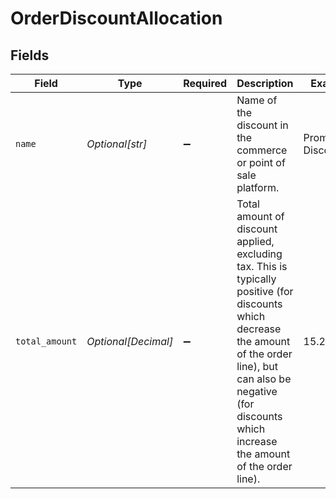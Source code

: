 # OrderDiscountAllocation


## Fields

| Field                                                                                                                                                                                                                          | Type                                                                                                                                                                                                                           | Required                                                                                                                                                                                                                       | Description                                                                                                                                                                                                                    | Example                                                                                                                                                                                                                        |
| ------------------------------------------------------------------------------------------------------------------------------------------------------------------------------------------------------------------------------ | ------------------------------------------------------------------------------------------------------------------------------------------------------------------------------------------------------------------------------ | ------------------------------------------------------------------------------------------------------------------------------------------------------------------------------------------------------------------------------ | ------------------------------------------------------------------------------------------------------------------------------------------------------------------------------------------------------------------------------ | ------------------------------------------------------------------------------------------------------------------------------------------------------------------------------------------------------------------------------ |
| `name`                                                                                                                                                                                                                         | *Optional[str]*                                                                                                                                                                                                                | :heavy_minus_sign:                                                                                                                                                                                                             | Name of the discount in the commerce or point of sale platform.                                                                                                                                                                | Promotional Discount                                                                                                                                                                                                           |
| `total_amount`                                                                                                                                                                                                                 | *Optional[Decimal]*                                                                                                                                                                                                            | :heavy_minus_sign:                                                                                                                                                                                                             | Total amount of discount applied, excluding tax. This is typically positive (for discounts which decrease the amount of the order line), but can also be negative (for discounts which increase the amount of the order line). | 15.25                                                                                                                                                                                                                          |